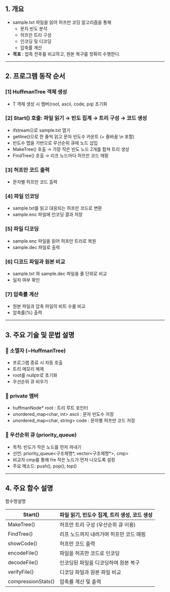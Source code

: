 ## 1\. 개요

-   sample.txt 파일을 읽어 허프만 코딩 알고리즘을 통해
    -   문자 빈도 분석
    -   허프만 트리 구성
    -   인코딩 및 디코딩
    -   압축률 계산
-   **목표** : 압축 전후를 비교하고, 원본 복구를 정확히 수행한다.

---

## 2\. 프로그램 동작 순서

### \[1\] HuffmanTree 객체 생성

-   T 객체 생성 시 멤버(root, ascii, code, pq) 초기화

### \[2\] Start() 호출: 파일 읽기 → 빈도 집계 → 트리 구성 → 코드 생성

-   ifstream으로 sample.txt 열기
-   getline()으로 한 줄씩 읽고 문자 빈도수 카운트 (+ 줄바꿈 \\n 포함)
-   빈도수 맵을 기반으로 우선순위 큐에 노드 삽입
-   MakeTree() 호출 → 가장 작은 빈도 노드 2개를 합쳐 트리 생성
-   FindTree() 호출 → 리프 노드마다 허프만 코드 매핑

### \[3\] 허프만 코드 출력

-   문자별 허프만 코드 출력

### \[4\] 파일 인코딩

-   sample.txt를 읽고 대응되는 허프만 코드로 변환
-   sample.enc 파일에 인코딩 결과 저장

### \[5\] 파일 디코딩

-   sample.enc 파일을 읽어 허프만 트리로 복원
-   sample.dec 파일로 출력

### \[6\] 디코드 파일과 원본 비교

-   sample.txt 와 sample.dec 파일을 줄 단위로 비교
-   일치 여부 확인

### \[7\] 압축률 계산

-   원본 파일과 압축 파일의 비트 수를 비교
-   압축률(%) 출력

---

## 3\. 주요 기술 및 문법 설명

### 💠 소멸자 (~HuffmanTree)

-   프로그램 종료 시 자동 호출
-   트리 메모리 해제
-   root를 nullptr로 초기화
-   우선순위 큐 비우기

### 💠 private 멤버

-   huffmanNode\* root : 트리 루트 포인터
-   unordered\_map<char, int> ascii : 문자 빈도수 저장
-   unordered\_map<char, string> code : 문자별 허프만 코드 저장

### 💠 우선순위 큐 (priority\_queue)

-   목적: 빈도가 작은 노드를 먼저 꺼내기
-   선언: priority\_queue<구조체명\*, vector<구조체명\*>, cmp>
-   비교자 cmp를 통해 fre 작은 노드가 먼저 나오도록 설정
-   주요 메소드: push(), pop(), top()

---

## 4\. 주요 함수 설명

함수명설명

| Start() | 파일 읽기, 빈도수 집계, 트리 생성, 코드 생성 |
| --- | --- |
| MakeTree() | 허프만 트리 구성 (우선순위 큐 이용) |
| FindTree() | 리프 노드까지 내려가며 허프만 코드 매핑 |
| showCode() | 허프만 코드 출력 |
| encodeFile() | 파일을 허프만 코드로 인코딩 |
| decodeFile() | 인코딩된 파일을 디코딩하여 원본 복구 |
| verifyFile() | 디코딩 파일과 원본 파일 비교 |
| compressionStats() | 압축률 계산 및 출력 |
